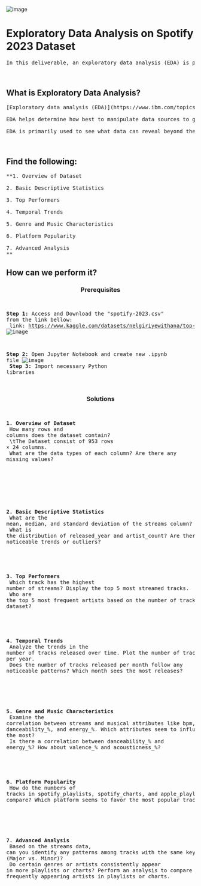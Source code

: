 ![image](https://media.licdn.com/dms/image/v2/D4D12AQEFDU4XuJP11w/article-cover_image-shrink_600_2000/article-cover_image-shrink_600_2000/0/1698229402254?e=2147483647&v=beta&t=7mnB7C9BMj6bXQwypYXIwFoQuZ5vItSRLZ0Ox9qvMKA)


# Exploratory Data Analysis on Spotify 2023 Dataset
<pre>
In this deliverable, an exploratory data analysis (EDA) is performed on a dataset containing information about popular tracks on Most Streamed Spotify Songs 2023. This task aims to analyze, visualize, and interpret the data to extract meaningful insights.
</pre>
<br>
  
## What is Exploratory Data Analysis?
<pre>
[Exploratory data analysis (EDA)](https://www.ibm.com/topics/exploratory-data-analysis) is used by data scientists to analyze and investigate data sets and summarize their main characteristics, often employing data visualization methods.

EDA helps determine how best to manipulate data sources to get the answers you need, making it easier for data scientists to discover patterns, spot anomalies, test a hypothesis, or check assumptions.

EDA is primarily used to see what data can reveal beyond the formal modeling or hypothesis testing task and provides a provides a better understanding of data set variables and the relationships between them. It can also help determine if the statistical techniques you are considering for data analysis are appropriate. Originally developed by American mathematician John Tukey in the 1970s, EDA techniques continue to be a widely used method in the data discovery process today.
</pre>
<br>
  
## Find the following:
<pre>
**1. Overview of Dataset<br>
2. Basic Descriptive Statistics<br>
3. Top Performers<br>
4. Temporal Trends<br>
5. Genre and Music Characteristics<br>
6. Platform Popularity<br>
7. Advanced Analysis<br>**
</pre>
  
## How can we perform it?

<h3 align="center">Prerequisites</h3>
<pre>

**Step 1:** Access and Download the "spotify-2023.csv" from the link bellow:<br>
link: https://www.kaggle.com/datasets/nelgiriyewithana/top-spotify-songs-2023/data
![image](https://github.com/user-attachments/assets/d6cb1a80-85be-4cf5-807d-f9cc47542fc9)
<br>

**Step 2:** Open Jupyter Notebook and create new .ipynb file
![image](https://github.com/user-attachments/assets/35b2a80c-4ca6-4d30-94f8-a1039309f70b)
<br>
**Step 3:** Import necessary Python libraries
<br>
</pre>

<h3 align="center">Solutions</h3>
<pre>
  
**1. Overview of Dataset**
<br>
How many rows and columns does the dataset contain?<br>
\tThe Dataset consist of 953 rows × 24 columns.<br>
What are the data types of each column? Are there any missing values?<br>

  
<br>
<br>

**2. Basic Descriptive Statistics**
<br>
What are the mean, median, and standard deviation of the streams column?<br>
What is the distribution of released_year and artist_count? Are there any noticeable trends or outliers?<br>
<br>
<br>

**3. Top Performers**
<br>
Which track has the highest number of streams? Display the top 5 most streamed tracks.<br>
Who are the top 5 most frequent artists based on the number of tracks in the dataset?<br>
<br>
<br>

**4. Temporal Trends**
<br>
Analyze the trends in the number of tracks released over time. Plot the number of tracks released per year.<br>
Does the number of tracks released per month follow any noticeable patterns? Which month sees the most releases?<br>
<br>
<br>

**5. Genre and Music Characteristics**
<br>
Examine the correlation between streams and musical attributes like bpm, danceability_%, and energy_%. Which attributes seem to influence streams the most?<br>
Is there a correlation between danceability_% and energy_%? How about valence_% and acousticness_%?<br>
<br>
<br>

**6. Platform Popularity**
<br>
How do the numbers of tracks in spotify_playlists, spotify_charts, and apple_playlists compare? Which platform seems to favor the most popular tracks?<br>
<br>
<br>

**7. Advanced Analysis**
<br>
Based on the streams data, can you identify any patterns among tracks with the same key or mode (Major vs. Minor)?<br>
Do certain genres or artists consistently appear in more playlists or charts? Perform an analysis to compare the most frequently appearing artists in playlists or charts.<br>
<br>
<br>

</pre>
